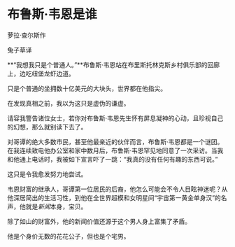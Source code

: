 # 布鲁斯·韦恩是谁

萝拉·查尔斯作

兔子草译

**“我想我只是个普通人。”**布鲁斯·韦恩站在布里斯托林克斯乡村俱乐部的回廊上，边吃纽堡龙虾边道。

只是个普通的坐拥数十亿美元的大块头，世界都在他指尖。

在发现真相之前，我以为这只是虚伪的谦虚。

请容我警告诸位女士，若你对布鲁斯·韦恩先生怀有屏息凝神的心动，且珍视自己的幻想，那么就别读下去了。

对哥谭的绝大多数市民，甚至他最亲近的伙伴而言，布鲁斯·韦恩都是一个谜团。在我连续致电他办公室和家中数月后，布鲁斯·韦恩罕见地同意了一次采访。当我和他通上电话时，我被如下宣言吓了一跳：“我真的没有任何有趣的东西可说。”

这只是令我愈发努力地尝试。

韦恩财富的继承人，哥谭第一位居民的后裔，他怎么可能会不令人目眩神迷呢？从他深居简出的生活习性，到他在全世界超模和女明星间“宇宙第一黄金单身汉”的名声，他就是*新闻*本身，宝贝。

除了如山的财富外，他的新闻价值还源于这个男人身上富集了矛盾。

他是个身价无数的花花公子，但也是个宅男。
